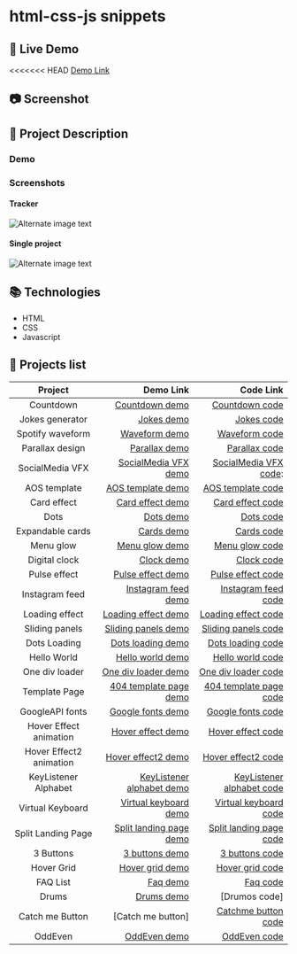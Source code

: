 # html-css-js snippets

## :link: Live Demo

<<<<<<< HEAD
[Demo Link](https://trstefan.github.io/html-css-js-snippets)

## 📷 Screenshot

## 📝 Project Description

### Demo

### Screenshots

#### Tracker

![Alternate image text](https://i.ibb.co/QdBw1y9/nDays.png)

#### Single project

![Alternate image text](https://i.ibb.co/mDkPTWw/n-Days-Single.png)

## 📚 Technologies

- HTML
- CSS
- Javascript

## 📜 Projects list

|         Project         |                   Demo Link |                   Code Link |
| :---------------------: | --------------------------: | --------------------------: |
|        Countdown        |            [Countdown demo] |            [Countdown code] |
|     Jokes generator     |                [Jokes demo] |                [Jokes code] |
|    Spotify waveform     |             [Waveform demo] |             [Waveform code] |
|     Parallax design     |             [Parallax demo] |             [Parallax code] |
|     SocialMedia VFX     |     [ SocialMedia VFX demo] |    [ SocialMedia VFX code]: |
|      AOS template       |         [AOS template demo] |         [AOS template code] |
|       Card effect       |          [Card effect demo] |          [Card effect code] |
|          Dots           |                 [Dots demo] |                 [Dots code] |
|    Expandable cards     |                [Cards demo] |                [Cards code] |
|        Menu glow        |            [Menu glow demo] |            [Menu glow code] |
|      Digital clock      |                [Clock demo] |                [Clock code] |
|      Pulse effect       |         [Pulse effect demo] |         [Pulse effect code] |
|     Instagram feed      |       [Instagram feed demo] |       [Instagram feed code] |
|     Loading effect      |       [Loading effect demo] |       [Loading effect code] |
|     Sliding panels      |       [Sliding panels demo] |       [Sliding panels code] |
|      Dots Loading       |         [Dots loading demo] |         [Dots loading code] |
|       Hello World       |          [Hello world demo] |          [Hello world code] |
|     One div loader      |       [One div loader demo] |       [One div loader code] |
|      Template Page      |    [404 template page demo] |    [404 template page code] |
|     GoogleAPI fonts     |         [Google fonts demo] |         [Google fonts code] |
| Hover Effect animation  |         [Hover effect demo] |         [Hover effect code] |
| Hover Effect2 animation |        [Hover effect2 demo] |        [Hover effect2 code] |
|  KeyListener Alphabet   | [KeyListener alphabet demo] | [KeyListener alphabet code] |
|    Virtual Keyboard     |     [Virtual keyboard demo] |     [Virtual keyboard code] |
|   Split Landing Page    |   [Split landing page demo] |   [Split landing page code] |
|        3 Buttons        |            [3 buttons demo] |            [3 buttons code] |
|       Hover Grid        |           [Hover grid demo] |           [Hover grid code] |
|        FAQ List         |                  [Faq demo] |                  [Faq code] |
|          Drums          |                [Drums demo] |               [Drumos code] |
|     Catch me Button     |           [Catch me button] |       [Catchme button code] |
|         OddEven         |              [OddEven demo] |              [OddEven code] |

[countdown demo]: https://trstefan.github.io/html-css-js-snippets/Countdown/index.html
[countdown code]: https://github.com/trstefan/html-css-js-snippets/tree/master/Countdown
[jokes demo]: https://trstefan.github.io/html-css-js-snippets/Jokes%20Generator/index.html
[jokes code]: https://github.com/trstefan/html-css-js-snippets/tree/master/Jokes%20Generator
[waveform demo]: https://trstefan.github.io/html-css-js-snippets/Spotify%20waveform/index.html
[waveform code]: https://github.com/trstefan/html-css-js-snippets/tree/master/Spotify%20waveform
[parallax demo]: https://trstefan.github.io/html-css-js-snippets/Parallax%20design/index.html
[parallax code]: https://github.com/trstefan/html-css-js-snippets/tree/master/Parallax%20design
[faq demo]: https://trstefan.github.io/html-css-js-snippets/FAQ/index.html
[faq code]: https://github.com/trstefan/html-css-js-snippets/tree/master/FAQ
[hover grid demo]: https://trstefan.github.io/html-css-js-snippets/Hover%20Grid/index.html
[hover grid code]: https://github.com/trstefan/html-css-js-snippets/tree/master/Hover%20Grid
[3 buttons demo]: https://trstefan.github.io/html-css-js-snippets/3%20Buttons/index.html
[3 buttons code]: https://github.com/trstefan/html-css-js-snippets/tree/master/3%20Buttons
[split landing page demo]: https://trstefan.github.io/html-css-js-snippets/Split%20Landingpage/index.html
[split landing page code]: https://github.com/trstefan/html-css-js-snippets/tree/master/Split%20Landingpage
[virtual keyboard demo]: https://trstefan.github.io/html-css-js-snippets/Keyboard/index.html
[virtual keyboard code]: https://github.com/trstefan/html-css-js-snippets/tree/master/Keyboard
[keylistener alphabet demo]: https://trstefan.github.io/html-css-js-snippets/KeyListener%20Alphabet/index.html
[keylistener alphabet code]: https://github.com/trstefan/html-css-js-snippets/tree/master/KeyListener%20Alphabet
[hover effect2 demo]: https://trstefan.github.io/html-css-js-snippets/Hover%20Effect2/index.html
[hover effect2 code]: https://github.com/trstefan/html-css-js-snippets/tree/master/Hover%20Effect2
[hover effect demo]: https://trstefan.github.io/html-css-js-snippets/Hover%20Effect/index.html
[hover effect code]: https://github.com/trstefan/html-css-js-snippets/tree/master/Hover%20Effect
[ google fonts demo]: https://trstefan.github.io/html-css-js-snippets/GoogleAPI%20fonts/index.html
[ google fonts code]: https://github.com/trstefan/html-css-js-snippets/tree/master/GoogleAPI%20fonts
[404 template page demo]: https://trstefan.github.io/html-css-js-snippets/404Template%20page/index.html
[404 template page code]: https://github.com/trstefan/html-css-js-snippets/tree/master/404Template%20page
[ one div loader demo]: https://trstefan.github.io/html-css-js-snippets/OneDiv%20loader/index.html
[ one div loader code]: https://github.com/trstefan/html-css-js-snippets/tree/master/OneDiv%20loader
[ hello world demo]: https://trstefan.github.io/html-css-js-snippets/Hello%20World/index.html
[ hello world code]: https://github.com/trstefan/html-css-js-snippets/tree/master/Hello%20World
[ dots loading demo]: https://trstefan.github.io/html-css-js-snippets/Dots%20Loading/index.html
[ dots loading code]: https://github.com/trstefan/html-css-js-snippets/tree/master/Dots%20Loading
[ sliding panels demo]: https://trstefan.github.io/html-css-js-snippets/Sliding%20panels/index.html
[ sliding panels code]: https://github.com/trstefan/html-css-js-snippets/tree/master/Sliding%20panels
[ loading effect demo]: https://trstefan.github.io/html-css-js-snippets/Loading%20effect/index.html
[ loading effect code]: https://github.com/trstefan/html-css-js-snippets/tree/master/Loading%20effect
[instagram feed demo]: https://trstefan.github.io/html-css-js-snippets/Instagram%20Feed/index.html
[instagram feed code]: https://github.com/trstefan/html-css-js-snippets/tree/master/Instagram%20Feed
[ pulse effect demo]: https://trstefan.github.io/html-css-js-snippets/Pulse%20Effect/index.html
[ pulse effect code]: https://github.com/trstefan/html-css-js-snippets/tree/master/Pulse%20Effect
[ clock demo]: https://trstefan.github.io/html-css-js-snippets/Digital%20Clock/index.html
[ clock code]: https://github.com/trstefan/html-css-js-snippets/tree/master/Digital%20Clock
[ menu glow demo]: https://trstefan.github.io/html-css-js-snippets/Menu%20glow/index.html
[ menu glow code]: https://github.com/trstefan/html-css-js-snippets/tree/master/Menu%20glow
[ cards demo]: https://trstefan.github.io/html-css-js-snippets/Expandable%20Cards/index.html
[ cards code]: https://github.com/trstefan/html-css-js-snippets/tree/master/Expandable%20Cards
[ dots demo]: https://trstefan.github.io/html-css-js-snippets/Dots/index.html
[ dots code]: https://github.com/trstefan/html-css-js-snippets/tree/master/Dots
[ card effect demo]: https://trstefan.github.io/html-css-js-snippets/Card%20effect/index.html
[ card effect code]: https://github.com/trstefan/html-css-js-snippets/tree/master/Card%20effect
[ aos template demo]: https://trstefan.github.io/html-css-js-snippets/AOS%20template/index.html
[ aos template code]: https://github.com/trstefan/html-css-js-snippets/tree/master/AOS%20template
[ socialmedia vfx demo]: https://trstefan.github.io/html-css-js-snippets/SocialMedia%20VFX/index.html
[ socialmedia vfx code]: https://github.com/trstefan/html-css-js-snippets/tree/master/SocialMedia%20VFX
[ drums demo]: https://trstefan.github.io/html-css-js-snippets/Drums/index.html
[ drums code]: https://github.com/trstefan/html-css-js-snippets/tree/master/Drums
[ oddeven demo]: https://trstefan.github.io/html-css-js-snippets/OddEven/index.html
[ oddeven code]: https://github.com/trstefan/html-css-js-snippets/tree/master/OddEven
[ catchme button demo]: https://trstefan.github.io/html-css-js-snippets/Catch%20me%20Button/index.html
[ catchme button code]: https://github.com/trstefan/html-css-js-snippets/tree/master/Catch%20me%20Button
